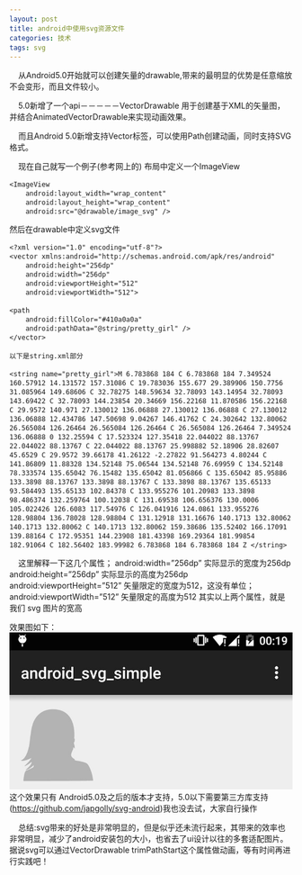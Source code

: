 ```yaml
---
layout: post
title: android中使用svg资源文件
categories: 技术
tags: svg
---
```


&nbsp;&nbsp;&nbsp;&nbsp;从Android5.0开始就可以创建矢量的drawable,带来的最明显的优势是任意缩放不会变形，而且文件较小。

&nbsp;&nbsp;&nbsp;&nbsp;5.0新增了一个api－－－－－VectorDrawable 用于创建基于XML的矢量图，并结合AnimatedVectorDrawable来实现动画效果。

&nbsp;&nbsp;&nbsp;&nbsp;而且Android 5.0新增支持Vector标签，可以使用Path创建动画，同时支持SVG格式。

&nbsp;&nbsp;&nbsp;&nbsp;现在自己就写一个例子(参考网上的)  布局中定义一个ImageView

    <ImageView
        android:layout_width="wrap_content"
        android:layout_height="wrap_content"
        android:src="@drawable/image_svg" />

    
然后在drawable中定义svg文件

	<?xml version="1.0" encoding="utf-8"?>
	<vector xmlns:android="http://schemas.android.com/apk/res/android"
    	android:height="256dp"
    	android:width="256dp"
    	android:viewportHeight="512"
    	android:viewportWidth="512">

    <path
        android:fillColor="#410a0a0a"
        android:pathData="@string/pretty_girl" />
	</vector>
	
	以下是string.xml部分
	
	<string name="pretty_girl">M 6.783868 184 C 6.783868 184 7.349524 160.57912 14.131572 157.31086 C 19.783036 155.677 29.389906 150.7756 31.085964 149.68606 C 32.78275 148.59634 32.78093 143.14954 32.78093 143.69422 C 32.78093 144.23854 20.34669 156.22168 11.870586 156.22168 C 29.9572 140.971 27.130012 136.06888 27.130012 136.06888 C 27.130012 136.06888 12.434786 147.50698 9.04267 146.41762 C 24.302642 132.80062 26.565084 126.26464 26.565084 126.26464 C 26.565084 126.26464 7.349524 136.06888 0 132.25594 C 17.523324 127.35418 22.044022 88.13767 22.044022 88.13767 C 22.044022 88.13767 25.998882 52.18906 28.82607 45.6529 C 29.9572 39.66178 41.26122 -2.27822 91.564273 4.80244 C 141.86809 11.88328 134.52148 75.06544 134.52148 76.69959 C 134.52148 78.333574 135.65042 76.15482 135.65042 81.056866 C 135.65042 85.95886 133.3898 88.13767 133.3898 88.13767 C 133.3898 88.13767 135.65133 93.584493 135.65133 102.84378 C 133.955276 101.20983 133.3898 98.486374 132.259764 100.12038 C 131.69538 106.656376 130.0006 105.022426 126.6083 117.54976 C 126.041916 124.0861 133.955276 128.98804 136.78028 128.98804 C 131.12918 131.16676 140.1713 132.80062 140.1713 132.80062 C 140.1713 132.80062 159.38686 135.52402 166.17091 139.88164 C 172.95351 144.23908 181.43398 169.29364 181.99854 182.91064 C 182.56402 183.99982 6.783868 184 6.783868 184 Z </string>
	
	
	
&nbsp;&nbsp;&nbsp;&nbsp;这里解释一下这几个属性； 
android:width=”256dp” 实际显示的宽度为256dp 
android:height=”256dp” 实际显示的高度为256dp 
android:viewportHeight=”512” 矢量限定的宽度为512，这没有单位； 
android:viewportWidth=”512” 矢量限定的高度为512 
其实以上两个属性，就是我们 svg 图片的宽高 

效果图如下：
	![适配工具](/images/svg.jpg)
	这个效果只有 Android5.0及之后的版本才支持，5.0以下需要第三方库支持(https://github.com/japgolly/svg-android)我也没去试，大家自行操作
	
&nbsp;&nbsp;&nbsp;&nbsp;总结:svg带来的好处是非常明显的，但是似乎还未流行起来，其带来的效率也非常明显，减少了android安装包的大小，也省去了ui设计以往的多套适配图片。据说svg可以通过VectorDrawable trimPathStart这个属性做动画，等有时间再进行实践吧！
